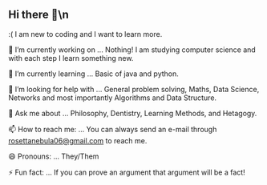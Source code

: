 ## Hi there 👋\n
:( I am new to coding and I want to learn more.

🔭 I’m currently working on ... Nothing! I am studying computer science and with each step I learn something new.

🌱 I’m currently learning ... Basic of java and python.

🤔 I’m looking for help with ... General problem solving, Maths, Data Science, Networks and most importantly Algorithms and Data Structure.

💬 Ask me about ... Philosophy, Dentistry, Learning Methods, and Hetagogy.

📫 How to reach me: ... You can always send an e-mail through rosettanebula06@gmail.com to reach me.

😄 Pronouns: ... They/Them

⚡ Fun fact: ... If you can prove an argument that argument will be a fact!

<!--
**Rozet-N4/Rozet-N4** is a ✨ _special_ ✨ repository because its `README.md` (this file) appears on your GitHub profile.

Here are some ideas to get you started:

- 🔭 I’m currently working on ...
- 🌱 I’m currently learning ...
- 👯 I’m looking to collaborate on ...
- 🤔 I’m looking for help with ...
- 💬 Ask me about ...
- 📫 How to reach me: ...
- 😄 Pronouns: ...
- ⚡ Fun fact: ...
-->
